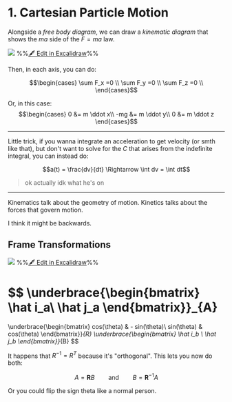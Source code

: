 # 1. Cartesian Particle Motion

Alongside a *free body diagram*, we can draw a *kinematic diagram* that shows the $ma$ side of the $F=ma$ law.

![](excalidraw-2025-08-28-15.38.23.excalidraw.svg)
%%[🖋 Edit in Excalidraw](excalidraw-2025-08-28-15.38.23.excalidraw.md)%%

Then, in each axis, you can do:

$$\begin{cases}
\sum F_x =0 \\
\sum F_y =0 \\
\sum F_z =0 \\
\end{cases}$$

Or, in this case:
$$\begin{cases}
0 &= m \ddot x\\
-mg &= m \ddot y\\
0 &= m \ddot z
\end{cases}$$

---


Little trick, if you wanna integrate an acceleration to get velocity (or smth like that), but don't want to solve for the $C$ that arises from the indefinite integral, you can instead do:

$$a(t) = \frac{dv}{dt} \Rightarrow  \int dv = \int dt$$

> ok actually idk what he's on

---

Kinematics talk about the geometry of motion.
Kinetics talks about the forces that govern motion.

I think it might be backwards.


## Frame Transformations

![](excalidraw-2025-09-02-15.53.56.excalidraw.svg)
%%[🖋 Edit in Excalidraw](excalidraw-2025-09-02-15.53.56.excalidraw.md)%%


$$
\underbrace{\begin{bmatrix}
\hat i_a\\ \hat j_a
\end{bmatrix}}_{A}
=
\underbrace{\begin{bmatrix}
cos(\theta) & - sin(\theta)\\ 
sin(\theta) & cos(\theta)
\end{bmatrix}}_{R}
\underbrace{\begin{bmatrix}
\hat i_b \\
\hat j_b
\end{bmatrix}}_{B}
$$

It happens that $R^{-1}=R^T$ because it's "orthogonal". This lets you now do both:

$$A = \mathbf R B \qquad \text{and}\qquad B = \mathbf R^{-1}A$$

Or you could flip the sign theta like a normal person.
